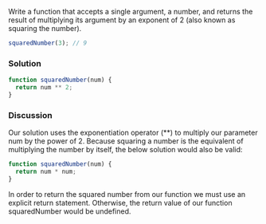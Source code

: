 Write a function that accepts a single argument, a number, and returns the result of multiplying its argument by an exponent of 2 (also known as squaring the number).

```JavaScript
squaredNumber(3); // 9
```
### Solution
```JavaScript
function squaredNumber(num) {
  return num ** 2;
}
```

### Discussion
Our solution uses the exponentiation operator (**) to multiply our parameter num by the power of 2. Because squaring a number is the equivalent of multiplying the number by itself, the below solution would also be valid:

```JavaScript
function squaredNumber(num) {
  return num * num;
}
```
In order to return the squared number from our function we must use an explicit return statement. Otherwise, the return value of our function squaredNumber would be undefined.


